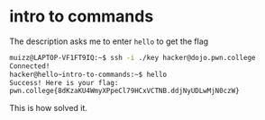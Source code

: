 # intro to commands

The description asks me to enter `hello` to get the flag


```bash
muizz@LAPTOP-VF1FT9IQ:~$ ssh -i ./key hacker@dojo.pwn.college
Connected!
hacker@hello~intro-to-commands:~$ hello
Success! Here is your flag:
pwn.college{8dKzaKU4WmyXPpeCl79HCxVCTNB.ddjNyUDLwMjN0czW}
```

This is how solved it.

